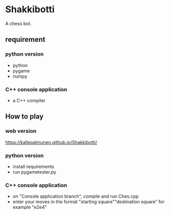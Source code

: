 # Shakkibotti

A chess bot.

## requirement

### python version
- python
- pygame
- numpy

### C++ console application
- a C++ compiler

## How to play

### web version

https://kallepalmunen.github.io/Shakkibotti/

### python version

- install requirements
- run pygametester.py

### C++ console application

- on "Console application branch", compile and run Ches.cpp
- enter your moves in the format "starting square""destination square" for example "e2e4"
